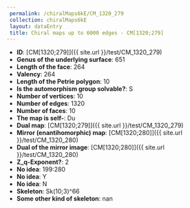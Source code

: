 ```yaml
--- 
 permalink: /chiralMaps6kE/CM_1320_279 
 collection: chiralMaps6kE
 layout: dataEntry
 title: Chiral maps up to 6000 edges - CM[1320;279]
---
```


- **ID**: [CM[1320;279]]({{ site.url }}/test/CM_1320_279)
- **Genus of the underlying surface**: 651
- **Length of the face**: 264
- **Valency**: 264
- **Length of the Petrie polygon**: 10
- **Is the automorphism group solvable?**: S
- **Number of vertices**: 10
- **Number of edges**: 1320
- **Number of faces**: 10
- **The map is self-**: Du
- **Dual map**: [CM[1320;279]]({{ site.url }}/test/CM_1320_279)
- **Mirror (enantihomorphic) map**: [CM[1320;280]]({{ site.url }}/test/CM_1320_280)
- **Dual of the mirror image**: [CM[1320;280]]({{ site.url }}/test/CM_1320_280)
- **Z_q-Exponent?**: 2
- **No idea**:  199:280
- **No idea**: Y
- **No idea**: N
- **Skeleton**: Sk(10;3)^66
- **Some other kind of skeleton**: nan
